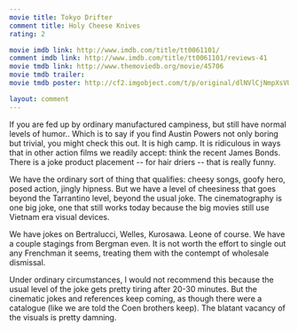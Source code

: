 ```yaml
---
movie title: Tokyo Drifter
comment title: Holy Cheese Knives
rating: 2

movie imdb link: http://www.imdb.com/title/tt0061101/
comment imdb link: http://www.imdb.com/title/tt0061101/reviews-41
movie tmdb link: http://www.themoviedb.org/movie/45706
movie tmdb trailer: 
movie tmdb poster: http://cf2.imgobject.com/t/p/original/dlNVlCjNmpXsVUa6WOSWpNa1ume.jpg

layout: comment
---
```


If you are fed up by ordinary manufactured campiness, but still have normal levels of humor.. Which is to say if you find Austin Powers not only boring but trivial, you might check this out. It is high camp. It is ridiculous in ways that in other action films we readily accept: think the recent James Bonds. There is a joke product placement -- for hair driers -- that is really funny.

We have the ordinary sort of thing that qualifies: cheesy songs, goofy hero, posed action, jingly hipness. But we have a level of cheesiness that goes beyond the Tarrantino level, beyond the usual joke. The cinematography is one big joke, one that still works today because the big movies still use Vietnam era visual devices.

We have jokes on Bertralucci, Welles, Kurosawa. Leone of course. We have a couple stagings from Bergman even. It is not worth the effort to single out any Frenchman it seems, treating them with the contempt of wholesale dismissal. 

Under ordinary circumstances, I would not recommend this because the usual level of the joke gets pretty tiring after 20-30 minutes. But the cinematic jokes and references keep coming, as though there were a catalogue (like we are told the Coen brothers keep). The blatant vacancy of the visuals is pretty damning.